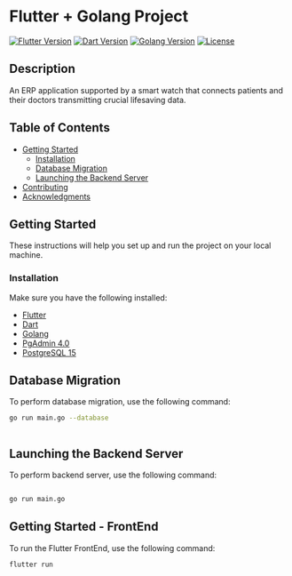 # Flutter + Golang Project

[![Flutter Version](https://img.shields.io/badge/flutter-v2.x-blue.svg)](https://flutter.dev/)
[![Dart Version](https://img.shields.io/badge/dart-v2.x-blue.svg)](https://dart.dev/)
[![Golang Version](https://img.shields.io/badge/golang-v1.x-blue.svg)](https://golang.org/)
[![License](https://img.shields.io/badge/license-MIT-blue.svg)](LICENSE)

## Description

An ERP application supported by a smart watch that connects patients and their doctors transmitting crucial lifesaving data.

## Table of Contents

- [Getting Started](#getting-started)
  - [Installation](#prerequisites)
  - [Database Migration](#database-migration)
  - [Launching the Backend Server](#launching-the-backend-server)
- [Contributing](#contributing)
- [Acknowledgments](#acknowledgments)

## Getting Started

These instructions will help you set up and run the project on your local machine.

### Installation

Make sure you have the following installed:

- [Flutter](https://flutter.dev/docs/get-started/install)
- [Dart](https://dart.dev/get-dart)
- [Golang](https://golang.org/doc/install)
- [PgAdmin 4.0](https://www.pgadmin.org/download/)
- [PostgreSQL 15](https://www.postgresql.org/download/)


## Database Migration

To perform database migration, use the following command:

```bash
go run main.go --database



```


## Launching the Backend Server

To perform backend server, use the following command:

```bash

go run main.go


```

## Getting Started - FrontEnd

To run the Flutter FrontEnd, use the following command:

```bash
flutter run
```

